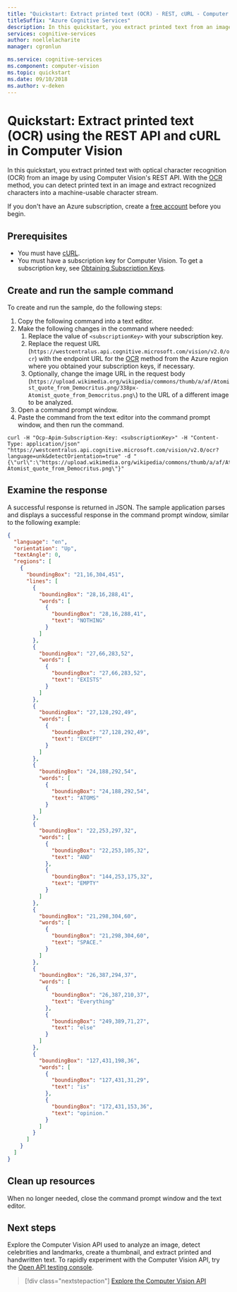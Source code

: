 ```yaml
---
title: "Quickstart: Extract printed text (OCR) - REST, cURL - Computer Vision"
titleSuffix: "Azure Cognitive Services"
description: In this quickstart, you extract printed text from an image using the Computer Vision API with cURL.
services: cognitive-services
author: noellelacharite
manager: cgronlun

ms.service: cognitive-services
ms.component: computer-vision
ms.topic: quickstart
ms.date: 09/10/2018
ms.author: v-deken
---
```

# Quickstart: Extract printed text (OCR) using the REST API and cURL in Computer Vision

In this quickstart, you extract printed text with optical character recognition (OCR) from an image by using Computer Vision's REST API. With the [OCR](https://westcentralus.dev.cognitive.microsoft.com/docs/services/5adf991815e1060e6355ad44/operations/56f91f2e778daf14a499e1fc) method, you can detect printed text in an image and extract recognized characters into a machine-usable character stream.

If you don't have an Azure subscription, create a [free account](https://azure.microsoft.com/free/ai/?ref=microsoft.com&utm_source=microsoft.com&utm_medium=docs&utm_campaign=cognitive-services) before you begin.

## Prerequisites

- You must have [cURL](https://curl.haxx.se/windows).
- You must have a subscription key for Computer Vision. To get a subscription key, see [Obtaining Subscription Keys](../Vision-API-How-to-Topics/HowToSubscribe.md).

## Create and run the sample command

To create and run the sample, do the following steps:

1. Copy the following command into a text editor.
1. Make the following changes in the command where needed:
    1. Replace the value of `<subscriptionKey>` with your subscription key.
    1. Replace the request URL (`https://westcentralus.api.cognitive.microsoft.com/vision/v2.0/ocr`) with the endpoint URL for the [OCR](https://westcentralus.dev.cognitive.microsoft.com/docs/services/5adf991815e1060e6355ad44/operations/56f91f2e778daf14a499e1fc) method from the Azure region where you obtained your subscription keys, if necessary.
    1. Optionally, change the image URL in the request body (`https://upload.wikimedia.org/wikipedia/commons/thumb/a/af/Atomist_quote_from_Democritus.png/338px-Atomist_quote_from_Democritus.png\`) to the URL of a different image to be analyzed.
1. Open a command prompt window.
1. Paste the command from the text editor into the command prompt window, and then run the command.

```console
curl -H "Ocp-Apim-Subscription-Key: <subscriptionKey>" -H "Content-Type: application/json" "https://westcentralus.api.cognitive.microsoft.com/vision/v2.0/ocr?language=unk&detectOrientation=true" -d "{\"url\":\"https://upload.wikimedia.org/wikipedia/commons/thumb/a/af/Atomist_quote_from_Democritus.png/338px-Atomist_quote_from_Democritus.png\"}"
```

## Examine the response

A successful response is returned in JSON. The sample application parses and displays a successful response in the command prompt window, similar to the following example:

```json
{
  "language": "en",
  "orientation": "Up",
  "textAngle": 0,
  "regions": [
    {
      "boundingBox": "21,16,304,451",
      "lines": [
        {
          "boundingBox": "28,16,288,41",
          "words": [
            {
              "boundingBox": "28,16,288,41",
              "text": "NOTHING"
            }
          ]
        },
        {
          "boundingBox": "27,66,283,52",
          "words": [
            {
              "boundingBox": "27,66,283,52",
              "text": "EXISTS"
            }
          ]
        },
        {
          "boundingBox": "27,128,292,49",
          "words": [
            {
              "boundingBox": "27,128,292,49",
              "text": "EXCEPT"
            }
          ]
        },
        {
          "boundingBox": "24,188,292,54",
          "words": [
            {
              "boundingBox": "24,188,292,54",
              "text": "ATOMS"
            }
          ]
        },
        {
          "boundingBox": "22,253,297,32",
          "words": [
            {
              "boundingBox": "22,253,105,32",
              "text": "AND"
            },
            {
              "boundingBox": "144,253,175,32",
              "text": "EMPTY"
            }
          ]
        },
        {
          "boundingBox": "21,298,304,60",
          "words": [
            {
              "boundingBox": "21,298,304,60",
              "text": "SPACE."
            }
          ]
        },
        {
          "boundingBox": "26,387,294,37",
          "words": [
            {
              "boundingBox": "26,387,210,37",
              "text": "Everything"
            },
            {
              "boundingBox": "249,389,71,27",
              "text": "else"
            }
          ]
        },
        {
          "boundingBox": "127,431,198,36",
          "words": [
            {
              "boundingBox": "127,431,31,29",
              "text": "is"
            },
            {
              "boundingBox": "172,431,153,36",
              "text": "opinion."
            }
          ]
        }
      ]
    }
  ]
}
```

## Clean up resources

When no longer needed, close the command prompt window and the text editor.

## Next steps

Explore the Computer Vision API used to analyze an image, detect celebrities and landmarks, create a thumbnail, and extract printed and handwritten text. To rapidly experiment with the Computer Vision API, try the [Open API testing console](https://westcentralus.dev.cognitive.microsoft.com/docs/services/5adf991815e1060e6355ad44/operations/56f91f2e778daf14a499e1fa/console).

> [!div class="nextstepaction"]
> [Explore the Computer Vision API](https://westus.dev.cognitive.microsoft.com/docs/services/5adf991815e1060e6355ad44)
